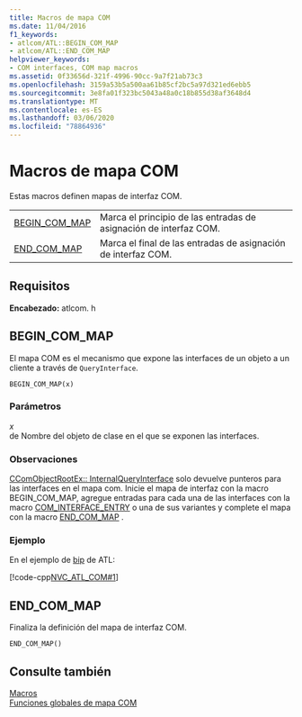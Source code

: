 ```yaml
---
title: Macros de mapa COM
ms.date: 11/04/2016
f1_keywords:
- atlcom/ATL::BEGIN_COM_MAP
- atlcom/ATL::END_COM_MAP
helpviewer_keywords:
- COM interfaces, COM map macros
ms.assetid: 0f33656d-321f-4996-90cc-9a7f21ab73c3
ms.openlocfilehash: 3159a53b5a500aa61b85cf2bc5a97d321ed6ebb5
ms.sourcegitcommit: 3e8fa01f323bc5043a48a0c18b855d38af3648d4
ms.translationtype: MT
ms.contentlocale: es-ES
ms.lasthandoff: 03/06/2020
ms.locfileid: "78864936"
---
```

# <a name="com-map-macros"></a>Macros de mapa COM

Estas macros definen mapas de interfaz COM.

|||
|-|-|
|[BEGIN_COM_MAP](#begin_com_map)|Marca el principio de las entradas de asignación de interfaz COM.|
|[END_COM_MAP](#end_com_map)|Marca el final de las entradas de asignación de interfaz COM.|

## <a name="requirements"></a>Requisitos

**Encabezado:** atlcom. h

##  <a name="begin_com_map"></a>BEGIN_COM_MAP

El mapa COM es el mecanismo que expone las interfaces de un objeto a un cliente a través de `QueryInterface`.

```
BEGIN_COM_MAP(x)
```

### <a name="parameters"></a>Parámetros

*x*<br/>
de Nombre del objeto de clase en el que se exponen las interfaces.

### <a name="remarks"></a>Observaciones

[CComObjectRootEx:: InternalQueryInterface](ccomobjectrootex-class.md#internalqueryinterface) solo devuelve punteros para las interfaces en el mapa com. Inicie el mapa de interfaz con la macro BEGIN_COM_MAP, agregue entradas para cada una de las interfaces con la macro [COM_INTERFACE_ENTRY](com-interface-entry-macros.md#com_interface_entry) o una de sus variantes y complete el mapa con la macro [END_COM_MAP](#end_com_map) .

### <a name="example"></a>Ejemplo

En el ejemplo de [bip](../../overview/visual-cpp-samples.md) de ATL:

[!code-cpp[NVC_ATL_COM#1](../../atl/codesnippet/cpp/com-map-macros_1.h)]

##  <a name="end_com_map"></a>END_COM_MAP

Finaliza la definición del mapa de interfaz COM.

```
END_COM_MAP()
```

## <a name="see-also"></a>Consulte también

[Macros](../../atl/reference/atl-macros.md)<br/>
[Funciones globales de mapa COM](../../atl/reference/com-map-global-functions.md)
